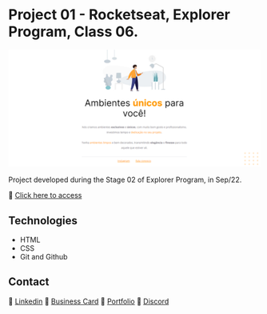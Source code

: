 # Project 01 - Rocketseat, Explorer Program, Class 06. 

![screenshot](images/screenshot.png)

Project developed during the Stage 02 of Explorer Program, in Sep/22.

🔗 [Click here to access](https://renato-albuquerque.github.io/projeto-01-explorer/)

## Technologies

- HTML
- CSS
- Git and Github

## Contact

🔗 [Linkedin](https://www.linkedin.com/in/renato-malbuquerque/)
🔗 [Business Card](https://rma-contacts.vercel.app/)
🔗 [Portfolio](https://portfolio-renatoalbuquerque.vercel.app/)
🔗 [Discord](https://discordapp.com/users/992621595547938837)